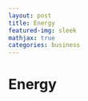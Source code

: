 ```yaml
---
layout: post
title: Energy
featured-img: sleek
mathjax: true
categories: business
---
```


# Energy

